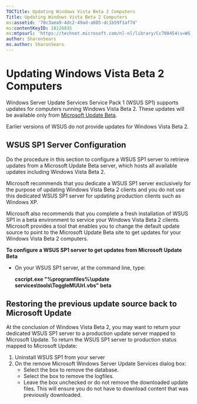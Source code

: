 ```yaml
---
TOCTitle: Updating Windows Vista Beta 2 Computers
Title: Updating Windows Vista Beta 2 Computers
ms:assetid: '70c3aea9-4dc2-49ad-a085-dc1b59f1af7d'
ms:contentKeyID: 18126835
ms:mtpsurl: 'https://technet.microsoft.com/nl-nl/library/Cc708454(v=WS.10)'
author: SharonSears
ms.author: SharonSears
---
```


Updating Windows Vista Beta 2 Computers
=======================================

Windows Server Update Services Service Pack 1 (WSUS SP1) supports updates for computers running Windows Vista Beta 2. These updates will be available only from [Microsoft Update Beta](http://beta.update.microsoft.com/).

Earlier versions of WSUS do not provide updates for Windows Vista Beta 2.

WSUS SP1 Server Configuration
-----------------------------

Do the procedure in this section to configure a WSUS SP1 server to retrieve updates from a Microsoft Update Beta server, which hosts all available updates including Windows Vista Beta 2.

Microsoft recommends that you dedicate a WSUS SP1 server exclusively for the purpose of updating Windows Vista Beta 2 clients and you do not use this dedicated WSUS SP1 server for updating production clients such as Windows XP.

Microsoft also recommends that you complete a fresh installation of WSUS SP1 in a beta environment to service your Windows Vista Beta 2 clients. Microsoft provides a tool that enables you to change the default update source to point to the Microsoft Update Beta site to get updates for your Windows Vista Beta 2 computers.

**To configure a WSUS SP1 server to get updates from Microsoft Update Beta**
-   On your WSUS SP1 server, at the command line, type:

    **cscript.exe "%programfiles%\\update services\\tools\\ToggleMUUrl.vbs" beta**

Restoring the previous update source back to Microsoft Update
-------------------------------------------------------------

At the conclusion of Windows Vista Beta 2, you may want to return your dedicated WSUS SP1 server to a production update server mapped to Microsoft Update. To return the WSUS SP1 server to production status mapped to Microsoft Update:

1.  Uninstall WSUS SP1 from your server
2.  On the remove Microsoft Windows Server Update Services dialog box:
    -   Select the box to remove the database.
    -   Select the box to remove the logfiles.
    -   Leave the box unchecked or do not remove the downloaded update files. This will ensure you do not have to download content that was previously downloaded.
